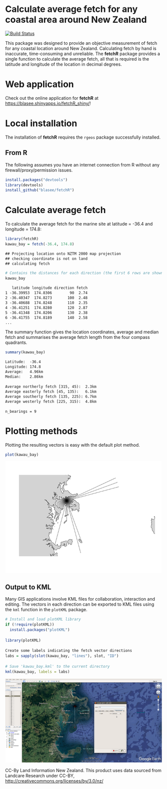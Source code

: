 # Calculate average fetch for any coastal area around New Zealand

[![Build Status](https://travis-ci.org/blasee/fetchR.svg)](https://travis-ci.org/blasee/fetchR)

This package was designed to provide an objective measurement of fetch for any
coastal location around New Zealand. Calculating fetch by hand is inaccurate,
time-consuming and unreliable. The **fetchR** package provides a single function
to calculate the average fetch, all that is required is the latitude and 
longitude of the location in decimal degrees.

# Web application

Check out the online application for **fetchR** at https://blasee.shinyapps.io/fetchR_shiny/!

# Local installation

The installation of **fetchR** requires the `rgeos` package successfully installed.

## From R

The following assumes you have an internet connection from R without any 
firewall/proxy/permission issues.

```r
install.packages("devtools")
library(devtools)
install_github("blasee/fetchR")
```

# Calculate average fetch

To calculate the average fetch for the marine site at latitude = -36.4 and 
longitude = 174.8:


```r
library(fetchR)
kawau_bay = fetch(-36.4, 174.8)
```

```
## Projecting location onto NZTM 2000 map projection
## checking coordinate is not on land
## calculating fetch
```

```r
# Contains the distances for each direction (the first 6 rows are shown below)
kawau_bay
```

```
   latitude longitude direction fetch
1 -36.39953  174.8306        90  2.74
2 -36.40347  174.8273       100  2.48
3 -36.40688  174.8248       110  2.35
4 -36.41251  174.8280       120  2.87
5 -36.41348  174.8206       130  2.38
6 -36.41755  174.8189       140  2.58
...
```

The summary function gives the location coordinates, average and median fetch
and summarises the average fetch length from the four compass quadrants.

```r
summary(kawau_bay)
```

```
Latitude:  -36.4
Longitude: 174.8
Average:   4.96km
Median:    2.86km

Average northerly fetch [315, 45):  2.3km
Average easterly fetch [45, 135):   6.1km
Average southerly fetch [135, 225): 6.7km
Average westerly fetch [225, 315):  4.8km

n_bearings = 9
```

# Plotting methods
Plotting the resulting vectors is easy with the default plot method.

```r
plot(kawau_bay)
```

![default fetch plot](./figures/fetch_plot.png)

## Output to KML
Many GIS applications involve KML files for collaboration, interaction and 
editing. The vectors in each direction can be exported to KML files using the 
`kml` function in the `plotKML` package.

```r
# Install and load plotKML library
if (!require(plotKML))
  install.packages("plotKML")
  
library(plotKML)

Create some labels indicating the fetch vector directions
labs = sapply(slot(kawau_bay, "lines"), slot, "ID")

# Save 'kawau_bay.kml' to the current directory
kml(kawau_bay, labels = labs)
```

![ggmap fetch](./figures/kml.png)

CC-By Land Information New Zealand. This product uses data sourced from Landcare Research under CC-BY, http://creativecommons.org/licenses/by/3.0/nz/